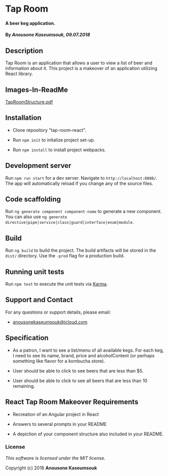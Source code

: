 # Tap Room

#### A beer keg application.

#### By _Anousone Kaseumsouk, 09.07.2018_

## Description

Tap Room is an application that allows a user to view a list of beer and information about it. This project is a makeover of an application utilizing React library.

## Images-In-ReadMe
[TapRoomStructure.pdf](https://github.com/sonekase/tap-room-maekover/files/2362091/TapRoomStructure.pdf)

## Installation

* Clone repository "tap-room-react".

* Run `npm init` to initalize project set-up.

* Run `npm install` to install project webpacks.

## Development server

Run `npm run start` for a dev server. Navigate to `http://localhost:8080/`. The app will automatically reload if you change any of the source files.

## Code scaffolding

Run `ng generate component component-name` to generate a new component. You can also use `ng generate directive|pipe|service|class|guard|interface|enum|module`.

## Build

Run `ng build` to build the project. The build artifacts will be stored in the `dist/` directory. Use the `-prod` flag for a production build.

## Running unit tests

Run `npm test` to execute the unit tests via [Karma](https://karma-runner.github.io).

## Support and Contact

For any questions or support details, please email:
  * anousonekaseumsouk@icloud.com

## Specification

* As a patron, I want to see a list/menu of all available kegs. For each keg, I need to see its name, brand, price and alcoholContent (or perhaps something like flavor for a kombucha store).

* User should be able to click to see beers that are less than $5.

* User should be able to click to see all beers that are less than 10 remaining.

## React Tap Room Makeover Requirements

*  Recreation of an Angular project in React

* Answers to several prompts in your README

* A depiction of your component structure also included in your README.

### License

*This software is licensed under the MIT license.*

Copyright (c) 2018 **Anousone Kaseumsouk**
